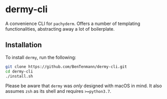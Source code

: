 # dermy-cli
A convenience CLI for `pachyderm`. Offers a number of templating functionalities, abstracting away a lot of boilerplate.

## Installation
To install `dermy`, run the following:

```bash
git clone https://github.com/BenTenmann/dermy-cli.git
cd dermy-cli
./install.sh
```

Please be aware that `dermy` was *only* designed with macOS in mind. It also assumes `zsh` as its shell and 
requires `>=python3.7`.